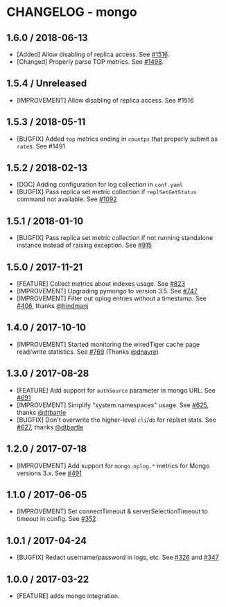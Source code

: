 # CHANGELOG - mongo

## 1.6.0 / 2018-06-13

* [Added] Allow disabling of replica access. See [#1516](https://github.com/DataDog/integrations-core/pull/1516).
* [Changed] Properly parse TOP metrics. See [#1498](https://github.com/DataDog/integrations-core/pull/1498).

## 1.5.4 / Unreleased

* [IMPROVEMENT] Allow disabling of replica access. See #1516

## 1.5.3 / 2018-05-11

* [BUGFIX] Added `top` metrics ending in `countps` that properly submit as `rate`s. See #1491

## 1.5.2 / 2018-02-13

* [DOC] Adding configuration for log collection in `conf.yaml`
* [BUGFIX] Pass replica set metric collection if `replSetGetStatus` command not available. See [#1092][]

## 1.5.1 / 2018-01-10

* [BUGFIX] Pass replica set metric collection if not running standalone instance instead of raising exception. See [#915][]

## 1.5.0 / 2017-11-21

* [FEATURE] Collect metrics about indexes usage. See [#823][]
* [IMPROVEMENT] Upgrading pymongo to version 3.5. See [#747][]
* [IMPROVEMENT] Filter out oplog entries without a timestamp. See [#406][], thanks [@hindmanj][]

## 1.4.0 / 2017-10-10

* [IMPROVEMENT] Started monitoring the wiredTiger cache page read/write statistics. See [#769][] (Thanks [@dnavre][])

## 1.3.0 / 2017-08-28

* [FEATURE] Add support for `authSource` parameter in mongo URL. See [#691][]
* [IMPROVEMENT] Simplify "system.namespaces" usage. See [#625][], thanks [@dtbartle][]
* [BUGFIX] Don't overwrite the higher-level `cli`/`db` for replset stats. See [#627][], thanks [@dtbartle][]

## 1.2.0 / 2017-07-18

* [IMPROVEMENT] Add support for `mongo.oplog.*` metrics for Mongo versions  3.x. See [#491][]

## 1.1.0 / 2017-06-05

* [IMPROVEMENT] Set connectTimeout & serverSelectionTimeout to timeout in config. See [#352][]

## 1.0.1 / 2017-04-24

* [BUGFIX] Redact username/password in logs, etc. See [#326][] and [#347][]

## 1.0.0 / 2017-03-22

* [FEATURE] adds mongo integration.

<!--- The following link definition list is generated by PimpMyChangelog --->
[#326]: https://github.com/DataDog/integrations-core/issues/326
[#347]: https://github.com/DataDog/integrations-core/issues/347
[#352]: https://github.com/DataDog/integrations-core/issues/352
[#406]: https://github.com/DataDog/integrations-core/issues/406
[#491]: https://github.com/DataDog/integrations-core/issues/491
[#625]: https://github.com/DataDog/integrations-core/issues/625
[#627]: https://github.com/DataDog/integrations-core/issues/627
[#691]: https://github.com/DataDog/integrations-core/issues/691
[#747]: https://github.com/DataDog/integrations-core/issues/747
[#769]: https://github.com/DataDog/integrations-core/issues/769
[#823]: https://github.com/DataDog/integrations-core/issues/823
[#915]: https://github.com/DataDog/integrations-core/issues/915
[#1092]: https://github.com/DataDog/integrations-core/issues/1092
[@dnavre]: https://github.com/dnavre
[@dtbartle]: https://github.com/dtbartle
[@hindmanj]: https://github.com/hindmanj
